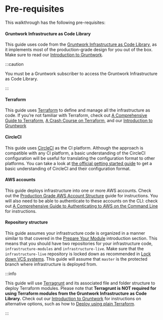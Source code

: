 # Pre-requisites

This walkthrough has the following pre-requisites:

<div className="dlist">

#### Gruntwork Infrastructure as Code Library

This guide uses code from the [Gruntwork Infrastructure as Code Library](https://gruntwork.io/infrastructure-as-code-library/), as it
implements most of the production-grade design for you out of the box. Make sure to read
our [Introduction to Gruntwork](/docs/intro/overview/intro-to-gruntwork).

</div>

:::caution

You must be a <span className="js-subscribe-cta">Gruntwork subscriber</span> to access the Gruntwork Infrastructure as Code Library.

:::

<div className="dlist">

#### Terraform

This guide uses [Terraform](https://www.terraform.io/) to define and manage all the infrastructure as code. If you’re
not familiar with Terraform, check out [A
Comprehensive Guide to Terraform](https://blog.gruntwork.io/a-comprehensive-guide-to-terraform-b3d32832baca), [A Crash Course on Terraform](https://training.gruntwork.io/p/terraform), and
our [Introduction to Gruntwork](/docs/intro/overview/intro-to-gruntwork)

#### CircleCI

This guide uses [CircleCI](https://circleci.com/) as the CI platform. Although the approach is compatible with any CI
platform, a basic understanding of the CircleCI configuration will be useful for translating the configuration format
to other platforms. You can take a look at [the
official getting started guide](https://circleci.com/docs/2.0/getting-started/#section=getting-started) to get a basic understanding of CircleCI and their configuration format.

#### AWS accounts

This guide deploys infrastructure into one or more AWS accounts. Check out the
[Production Grade AWS Account Structure](https://gruntwork.io/guides/foundations/how-to-configure-production-grade-aws-account-structure) guide for instructions.
You will also need to be able to authenticate to these accounts on the CLI: check out
[A Comprehensive Guide to Authenticating to AWS on the Command Line](https://blog.gruntwork.io/a-comprehensive-guide-to-authenticating-to-aws-on-the-command-line-63656a686799)
for instructions.

#### Repository structure

This guide assumes your infrastructure code is organized in a manner similar to
that covered in the [Prepare Your Module](/docs/intro/first-deployment/using-terraform-modules) introduction section. This means
that you should have two repositories for your infrastructure code,
`infrastructure-modules` and `infrastructure-live`. Make sure that the
`infrastructure-live` repository is locked down as recommended in [Lock down VCS
systems](../2-production-grade-design/7-lock-down-vcs-systems.md). This guide
will assume that `master` is the protected branch where infrastructure is
deployed from.

</div>

:::info

This guide will use [Terragrunt](https://github.com/gruntwork-io/terragrunt) and its associated file and folder
structure to deploy Terraform modules. Please note that **Terragrunt is NOT required for using Terraform modules from
the Gruntwork Infrastructure as Code Library.** Check out
our [Introduction to Gruntwork](/docs/intro/overview/intro-to-gruntwork) for instructions
on alternative options, such as how to
[Deploy using plain Terraform](/docs/intro/first-deployment/deploy#deploy-using-plain-terraform).

:::
